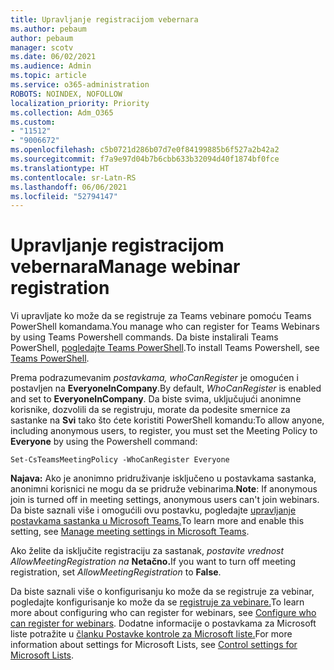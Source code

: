 ```yaml
---
title: Upravljanje registracijom vebernara
ms.author: pebaum
author: pebaum
manager: scotv
ms.date: 06/02/2021
ms.audience: Admin
ms.topic: article
ms.service: o365-administration
ROBOTS: NOINDEX, NOFOLLOW
localization_priority: Priority
ms.collection: Adm_O365
ms.custom:
- "11512"
- "9006672"
ms.openlocfilehash: c5b0721d286b07d7e0f84199885b6f527a2b42a2
ms.sourcegitcommit: f7a9e97d04b7b6cbb633b32094d40f1874bf0fce
ms.translationtype: HT
ms.contentlocale: sr-Latn-RS
ms.lasthandoff: 06/06/2021
ms.locfileid: "52794147"
---
```

# <a name="manage-webinar-registration"></a><span data-ttu-id="ede56-102">Upravljanje registracijom vebernara</span><span class="sxs-lookup"><span data-stu-id="ede56-102">Manage webinar registration</span></span>

<span data-ttu-id="ede56-103">Vi upravljate ko može da se registruje za Teams vebinare pomoću Teams PowerShell komandama.</span><span class="sxs-lookup"><span data-stu-id="ede56-103">You manage who can register for Teams Webinars by using Teams Powershell commands.</span></span> <span data-ttu-id="ede56-104">Da biste instalirali Teams PowerShell, [pogledajte Teams PowerShell](/microsoftteams/teams-powershell-install).</span><span class="sxs-lookup"><span data-stu-id="ede56-104">To install Teams Powershell, see [Teams PowerShell](/microsoftteams/teams-powershell-install).</span></span> 

<span data-ttu-id="ede56-105">Prema podrazumevanim *postavkama, whoCanRegister* je omogućen i postavljen na **EveryoneInCompany**.</span><span class="sxs-lookup"><span data-stu-id="ede56-105">By default, *WhoCanRegister* is enabled and set to **EveryoneInCompany**.</span></span> <span data-ttu-id="ede56-106">Da biste svima, uključujući anonimne korisnike, dozvolili da se registruju, morate da podesite smernice za sastanke na **Svi** tako što ćete koristiti PowerShell komandu:</span><span class="sxs-lookup"><span data-stu-id="ede56-106">To allow anyone, including anonymous users, to register, you must set the Meeting Policy to **Everyone** by using the Powershell command:</span></span>

`Set-CsTeamsMeetingPolicy -WhoCanRegister Everyone`

<span data-ttu-id="ede56-107">**Najava:** Ako je anonimno pridruživanje isključeno u postavkama sastanka, anonimni korisnici ne mogu da se pridruže vebinarima.</span><span class="sxs-lookup"><span data-stu-id="ede56-107">**Note**: If anonymous join is turned off in meeting settings, anonymous users can't join webinars.</span></span> <span data-ttu-id="ede56-108">Da biste saznali više i omogućili ovu postavku, pogledajte [upravljanje postavkama sastanka u Microsoft Teams.](/microsoftteams/meeting-settings-in-teams)</span><span class="sxs-lookup"><span data-stu-id="ede56-108">To learn more and enable this setting, see [Manage meeting settings in Microsoft Teams](/microsoftteams/meeting-settings-in-teams).</span></span>

<span data-ttu-id="ede56-109">Ako želite da isključite registraciju za sastanak, *postavite vrednost AllowMeetingRegistration na* **Netačno.**</span><span class="sxs-lookup"><span data-stu-id="ede56-109">If you want to turn off meeting registration, set *AllowMeetingRegistration* to **False**.</span></span>

<span data-ttu-id="ede56-110">Da biste saznali više o konfigurisanju ko može da se registruje za vebinar, pogledajte konfigurisanje ko može da se [registruje za vebinare.](/microsoftteams/set-up-webinars?source=docs#configure-who-can-register-for-webinars)</span><span class="sxs-lookup"><span data-stu-id="ede56-110">To learn more about configuring who can register for webinars, see [Configure who can register for webinars](/microsoftteams/set-up-webinars?source=docs#configure-who-can-register-for-webinars).</span></span> <span data-ttu-id="ede56-111">Dodatne informacije o postavkama za Microsoft liste potražite u [članku Postavke kontrole za Microsoft liste.](/sharepoint/control-lists)</span><span class="sxs-lookup"><span data-stu-id="ede56-111">For more information about settings for Microsoft Lists, see [Control settings for Microsoft Lists](/sharepoint/control-lists).</span></span>
